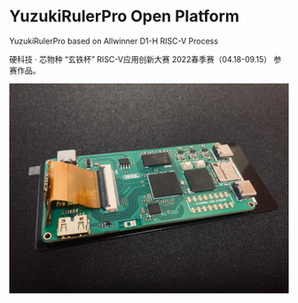 # YuzukiRulerPro Open Platform
YuzukiRulerPro based on Allwinner D1-H RISC-V Process

硬科技 · 芯物种 “玄铁杯” RISC-V应用创新大赛 2022春季赛（04.18-09.15） 参赛作品。

![YuzukiRulerPro](/Bitmap/YuzukiRulerPro.jpg)
